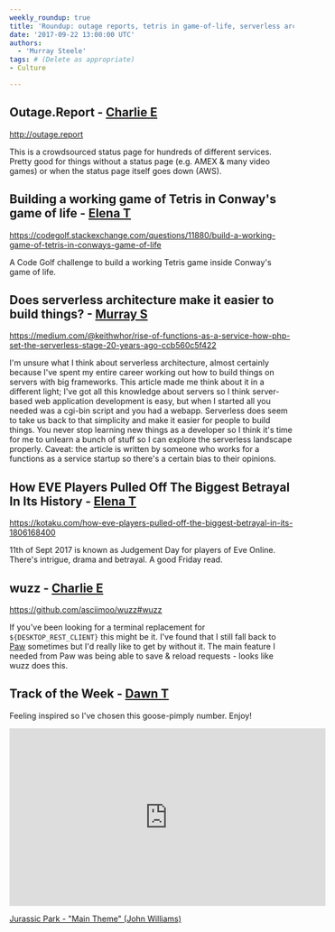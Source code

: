 ```yaml
---
weekly_roundup: true
title: 'Roundup: outage reports, tetris in game-of-life, serverless architecture, an online betrayal, and wuzz'
date: '2017-09-22 13:00:00 UTC'
authors:
  - 'Murray Steele'
tags: # (Delete as appropriate)
- Culture

---
```


## Outage.Report - [Charlie E](/team#charlie-egan)

http://outage.report

This is a crowdsourced status page for hundreds of different services.
Pretty good for things without a status page (e.g. AMEX & many video
games) or when the status page itself goes down (AWS).

## Building a working game of Tetris in Conway's game of life - [Elena T](/team#elena-tanasoiu)

https://codegolf.stackexchange.com/questions/11880/build-a-working-game-of-tetris-in-conways-game-of-life

A Code Golf challenge to build a working Tetris game inside Conway's game
of life.


## Does serverless architecture make it easier to build things? - [Murray S](/team#murray-steele)

https://medium.com/@keithwhor/rise-of-functions-as-a-service-how-php-set-the-serverless-stage-20-years-ago-ccb560c5f422

I'm unsure what I think about serverless architecture, almost certainly
because I've spent my entire career working out how to build things on
servers with big frameworks.  This article made me think about it in a
different light; I've got all this knowledge about servers so I think
server-based web application development is easy, but when I started all
you needed was a cgi-bin script and you had a webapp.  Serverless does
seem to take us back to that simplicity and make it easier for people to
build things.  You never stop learning new things as a developer so I
think it's time for me to unlearn a bunch of stuff so I can explore the
serverless landscape properly.  Caveat: the article is written by someone
who works for a functions as a service startup so there's a certain bias
to their opinions.

## How EVE Players Pulled Off The Biggest Betrayal In Its History - [Elena T](/team#elena-tanasoiu)

https://kotaku.com/how-eve-players-pulled-off-the-biggest-betrayal-in-its-1806168400

11th of Sept 2017 is known as Judgement Day for players of Eve Online.
There's intrigue, drama and betrayal. A good Friday read.

## wuzz - [Charlie E](/team#charlie-egan)

https://github.com/asciimoo/wuzz#wuzz

If you've been looking for a terminal replacement for
`${DESKTOP_REST_CLIENT}` this might be it. I've found that I still fall
back to [Paw](https://paw.cloud/) sometimes but I'd really like to get by
without it. The main feature I needed from Paw was being able to save &
reload requests - looks like wuzz does this.

## Track of the Week - [Dawn T](/team#dawn-turner)

Feeling inspired so I've chosen this goose-pimply number. Enjoy!

<iframe width="560" height="315" src="https://www.youtube.com/embed/tzDubhD3f2A" frameborder="0" allowfullscreen></iframe>

[Jurassic Park - "Main Theme" (John Williams)](https://www.youtube.com/watch?v=tzDubhD3f2A)
